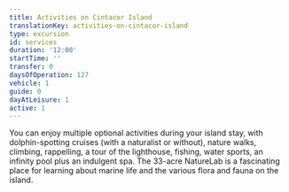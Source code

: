 ```yaml
---
title: Activities on Cintacor Island
translationKey: activities-on-cintacor-island
type: excursion
id: services
duration: '12:00'
startTime: ''
transfer: 0
daysOfOperation: 127
vehicle: 1
guide: 0
dayAtLeisure: 1
active: 1
---
```

You can enjoy multiple optional activities during your island stay, with dolphin-spotting cruises (with a naturalist or without), nature walks, climbing, rappelling, a tour of the lighthouse, fishing, water sports, an infinity pool plus an indulgent spa. The 33-acre NatureLab is a fascinating place for learning about marine life and the various flora and fauna on the island. 